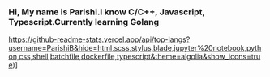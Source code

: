 ### Hi, My name is Parishi.I know C/C++, Javascript, Typescript.Currently learning Golang

https://github-readme-stats.vercel.app/api/top-langs?username=ParishiB&hide=html,scss,stylus,blade,jupyter%20notebook,python,css,shell,batchfile,dockerfile,typescript&theme=algolia&show_icons=true)]

